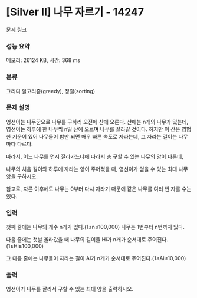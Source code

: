# [Silver II] 나무 자르기 - 14247 

[문제 링크](https://www.acmicpc.net/problem/14247) 

### 성능 요약

메모리: 26124 KB, 시간: 368 ms

### 분류

그리디 알고리즘(greedy), 정렬(sorting)

### 문제 설명

<p>영선이는 나무꾼으로 나무를 구하러 오전에 산에 오른다. 산에는 n개의 나무가 있는데, 영선이는 하루에 한 나무씩 n일 산에 오르며 나무를 잘라갈 것이다. 하지만 이 산은 영험한 기운이 있어 나무들이 밤만 되면 매우 빠른 속도로 자라는데, 그 자라는 길이는 나무마다 다르다.</p>

<p>따라서, 어느 나무를 먼저 잘라가느냐에 따라서 총 구할 수 있는 나무의 양이 다른데,</p>

<p>나무의 처음 길이와 하루에 자라는 양이 주어졌을 때, 영선이가 얻을 수 있는 최대 나무양을 구하시오.</p>

<p>참고로, 자른 이후에도 나무는 0부터 다시 자라기 때문에 같은 나무를 여러 번 자를 수는 있다.</p>

### 입력 

 <p>첫째 줄에는 나무의 개수 n개가 있다.(1≤n≤100,000) 나무는 1번부터 n번까지 있다.</p>

<p>다음 줄에는 첫날 올라갔을 때 나무의 길이들 Hi가 n개가 순서대로 주어진다.(1≤Hi≤100,000)</p>

<p>그 다음 줄에는 나무들이 자라는 길이 Ai가 n개가 순서대로 주어진다.(1≤Ai≤10,000)</p>

### 출력 

 <p>영선이가 나무를 잘라서 구할 수 있는 최대 양을 출력하시오.</p>

